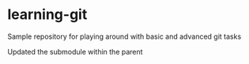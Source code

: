 # learning-git
Sample repository for playing around with basic and advanced git tasks

Updated the submodule within the parent